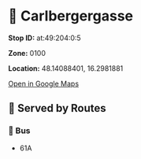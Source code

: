 # 🚉 Carlbergergasse


**Stop ID:** at:49:204:0:5

**Zone:** 0100

**Location:** 48.14088401, 16.2981881

[Open in Google Maps](https://www.google.com/maps?q=48.14088401,16.2981881)

## 🚆 Served by Routes

### 🚌 Bus
- 61A